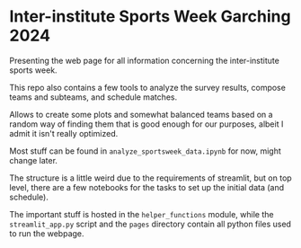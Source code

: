 # Inter-institute Sports Week Garching 2024

Presenting the web page for all information concerning the inter-institute sports week.

This repo also contains a few tools to analyze the survey results, compose teams and subteams, and schedule matches.

Allows to create some plots and somewhat balanced teams based on a random way
of finding them that is good enough for our purposes, albeit I admit it isn't really optimized.

Most stuff can be found in `analyze_sportsweek_data.ipynb` for now, might change later.

The structure is a little weird due to the requirements of streamlit, but on top level, there are a few notebooks for the tasks to set up the initial data (and schedule).

The important stuff is hosted in the `helper_functions` module, while the `streamlit_app.py` script and the `pages` directory contain all python files used to run the webpage.
